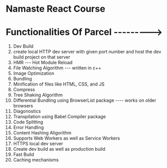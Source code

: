 # Namaste React Course

# Functionalities Of Parcel --------->

1. Dev Build
2. create local  HTTP dev server with given port number and host the dev build project on that server
3. HMR --- Hot Module Reload
4. File Watching Algorithm --- written in c++
5. Image Optimization
6. Bundling
7. Minification of files like HTML, CSS, and JS 
8. Compress
9. Tree Shaking Algorithm
10. Differential Bundling using BrowserList package ---- works on older browsers
11. Diagonostics
12. Transpilation using Babel Compiler package
13. Code Splitting
14. Error Handling
15. Content Hashing Aligorithm
16. Supports Web Workers as well as Service Workers
17. HTTPS local dev server
18. Create dev build as well as production build 
19. Fast Build 
20. Caching mechanisms 